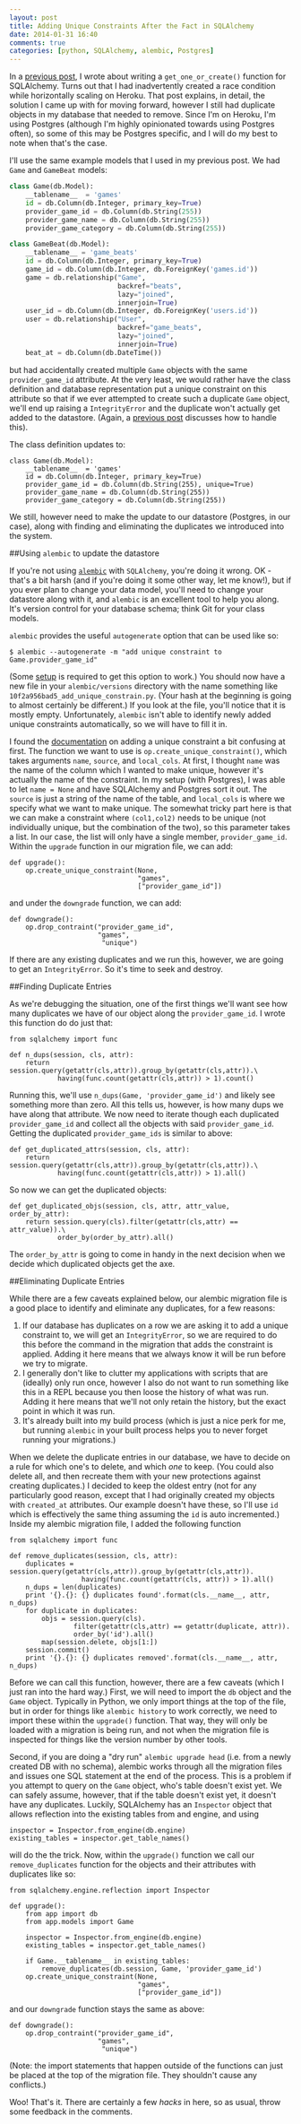 ```yaml
---
layout: post
title: Adding Unique Constraints After the Fact in SQLAlchemy
date: 2014-01-31 16:40
comments: true
categories: [python, SQLAlchemy, alembic, Postgres]
---
```



In a [previous post](http://skien.cc/blog/2014/01/15/sqlalchemy-and-race-conditions-implementing/), I wrote about writing a `get_one_or_create()` function for SQLAlchemy. Turns out that I had inadvertently created a race condition while horizontally scaling on Heroku. That post explains, in detail, the solution I came up with for moving forward, however I still had duplicate objects in my database that needed to remove. Since I'm on Heroku, I'm using Postgres (although I'm highly opinionated towards using Postgres often), so some of this may be Postgres specific, and I will do my best to note when that's the case.

I'll use the same example models that I used in my previous post. We had `Game` and `GameBeat` models:

<!-- more -->

``` python
class Game(db.Model):
    __tablename__  = 'games'
    id = db.Column(db.Integer, primary_key=True)
    provider_game_id = db.Column(db.String(255))
    provider_game_name = db.Column(db.String(255))
    provider_game_category = db.Column(db.String(255))

class GameBeat(db.Model):
    __tablename__ = 'game_beats'
    id = db.Column(db.Integer, primary_key=True)
    game_id = db.Column(db.Integer, db.ForeignKey('games.id'))
    game = db.relationship("Game",
                           backref="beats",
                           lazy="joined",
                           innerjoin=True)
    user_id = db.Column(db.Integer, db.ForeignKey('users.id'))
    user = db.relationship("User",
                           backref="game_beats",
                           lazy="joined",
                           innerjoin=True)
    beat_at = db.Column(db.DateTime())
```

but had accidentally created multiple `Game` objects with the same `provider_game_id` attribute. At the very least, we would rather have the class definition and database representation put a unique constraint on this attribute so that if we ever attempted to create such a duplicate `Game` object, we'll end up raising a `IntegrityError` and the duplicate won't actually get added to the datastore. (Again, a [previous post](http://skien.cc/blog/2014/01/15/sqlalchemy-and-race-conditions-implementing/) discusses how to handle this).

The class definition updates to:

```
class Game(db.Model):
    __tablename__  = 'games'
    id = db.Column(db.Integer, primary_key=True)
    provider_game_id = db.Column(db.String(255), unique=True)
    provider_game_name = db.Column(db.String(255))
    provider_game_category = db.Column(db.String(255))
```

We still, however need to make the update to our datastore (Postgres, in our case), along with finding and eliminating the duplicates we introduced into the system.

##Using `alembic` to update the datastore

If you're not using [`alembic`](http://alembic.readthedocs.org/en/latest/) with `SQLAlchemy`, you're doing it wrong. OK - that's a bit harsh (and if you're doing it some other way, let me know!), but if you ever plan to change your data model, you'll need to change your datastore along with it, and `alembic` is an excellent tool to help you along. It's version control for your database schema; think Git for your class models.

`alembic` provides the useful `autogenerate` option that can be used like so:

```
$ alembic --autogenerate -m "add unique constraint to Game.provider_game_id"
```

(Some [setup](http://alembic.readthedocs.org/en/latest/tutorial.html#auto-generating-migrations) is required to get this option to work.) You should now have a new file in your `alembic/versions` directory with the name something like `10f2a956bad5_add_unique_constrain.py`. (Your hash at the beginning is going to almost certainly be different.) If you look at the file, you'll notice that it is mostly empty. Unfortunately, `alembic` isn't able to identify newly added unique constraints automatically, so we will have to fill it in.

I found the [documentation](http://alembic.readthedocs.org/en/rel_0_1/ops.html#alembic.op.create_unique_constraint) on adding a unique constraint a bit confusing at first. The function we want to use is `op.create_unique_constraint()`, which takes arguments `name`, `source`, and `local_cols`. At first, I thought `name` was the name of the column which I wanted to make unique, however it's actually the name of the constraint. In my setup (with Postgres), I was able to let `name = None` and have SQLAlchemy and Postgres sort it out. The `source` is just a string of the name of the table, and `local_cols` is where we specify what we want to make unique. The somewhat tricky part here is that we can make a constraint where `(col1,col2)` needs to be unique (not individually unique, but the combination of the two), so this parameter takes a list. In our case, the list will only have a single member, `provider_game_id`. Within the `upgrade` function in our migration file, we can add:

```
def upgrade():
    op.create_unique_constraint(None,
                                "games",
                                ["provider_game_id"])
```
and under the `downgrade` function, we can add:

```
def downgrade():
    op.drop_contraint("provider_game_id",
                      "games",
                       "unique")
```

If there are any existing duplicates and we run this, however, we are going to get an `IntegrityError`. So it's time to seek and destroy.

##Finding Duplicate Entries

As we're debugging the situation, one of the first things we'll want see how many duplicates we have of our object along the `provider_game_id`. I wrote this function do do just that:

```
from sqlalchemy import func

def n_dups(session, cls, attr):
    return session.query(getattr(cls,attr)).group_by(getattr(cls,attr)).\
            having(func.count(getattr(cls,attr)) > 1).count()
```

Running this, we'll use `n_dups(Game, 'provider_game_id')` and likely see something more than zero. All this tells us, however, is how many dups we have along that attribute. We now need to iterate though each duplicated `provider_game_id` and collect all the objects with said `provider_game_id`. Getting the duplicated `provider_game_ids` is similar to above:

```
def get_duplicated_attrs(session, cls, attr):
    return session.query(getattr(cls,attr)).group_by(getattr(cls,attr)).\
            having(func.count(getattr(cls,attr)) > 1).all()
```

So now we can get the duplicated objects:

```
def get_duplicated_objs(session, cls, attr, attr_value, order_by_attr):
    return session.query(cls).filter(getattr(cls,attr) == attr_value)).\
            order_by(order_by_attr).all()
```

The `order_by_attr` is going to come in handy in the next decision when we decide which duplicated objects get the axe.


##Eliminating Duplicate Entries

While there are a few caveats explained below, our alembic migration file is a good place to identify and eliminate any duplicates, for a few reasons:

1. If our database has duplicates on a row we are asking it to add a unique constraint to, we will get an `IntegrityError`, so we are required to do this before the command in the migration that adds the constraint is applied. Adding it here means that we always know it will be run before we try to migrate.
2. I generally don't like to clutter my applications with scripts that are (ideally) only run once, however I also do not want to run something like this in a REPL because you then loose the history of what was run. Adding it here means that we'll not only retain the history, but the exact point in which it was run.
3. It's already built into my build process (which is just a nice perk for me, but running `alembic` in your built process helps you to never forget running your migrations.)

When we delete the duplicate entries in our database, we have to decide on a rule for which one's to delete, and which *one* to keep. (You could also delete all, and then recreate them with your new protections against creating duplicates.) I decided to keep the oldest entry (not for any particularly good reason, except that I had originally created my objects with `created_at` attributes. Our example doesn't have these, so I'll use `id` which is effectively the same thing assuming the `id` is auto incremented.) Inside my alembic migration file, I added the following function

```
from sqlalchemy import func

def remove_duplicates(session, cls, attr):
    duplicates = session.query(getattr(cls,attr)).group_by(getattr(cls,attr)).
                  having(func.count(getattr(cls, attr)) > 1).all()
    n_dups = len(duplicates)
    print '{}.{}: {} duplicates found'.format(cls.__name__, attr, n_dups)
    for duplicate in duplicates:
        objs = session.query(cls).
                filter(getattr(cls,attr) == getattr(duplicate, attr)).
                order_by('id').all()
        map(session.delete, objs[1:])
    session.commit()
    print '{}.{}: {} duplicates removed'.format(cls.__name__, attr, n_dups)
```

Before we can call this function, however, there are a few caveats (which I just ran into the hard way.) First, we will need to import the `db` object and the `Game` object. Typically in Python, we only import things at the top of the file, but in order for things like `alembic history` to work correctly, we need to import these within the `upgrade()` function. That way, they will only be loaded with a migration is being run, and not when the migration file is inspected for things like the version number by other tools.

Second, if you are doing a "dry run" `alembic upgrade head` (i.e. from a newly created DB with no schema), alembic works through all the migration files and issues one SQL statement at the end of the process. This is a problem if you attempt to query on the `Game` object, who's table doesn't exist yet. We can safely assume, however, that if the table doesn't exist yet, it doesn't have any duplicates. Luckily, SQLAlchemy has an `Inspector` object that allows reflection into the existing tables from and engine, and using

```
inspector = Inspector.from_engine(db.engine)
existing_tables = inspector.get_table_names()
```
will do the the trick. Now, within the `upgrade()` function we call our `remove_duplicates` function for the objects and their attributes with duplicates like so:

```
from sqlalchemy.engine.reflection import Inspector

def upgrade():
    from app import db
    from app.models import Game

    inspector = Inspector.from_engine(db.engine)
    existing_tables = inspector.get_table_names()

    if Game.__tablename__ in existing_tables:
        remove_duplicates(db.session, Game, 'provider_game_id')
    op.create_unique_constraint(None,
                                "games",
                                ["provider_game_id"])
```

and our `downgrade` function stays the same as above:

```
def downgrade():
    op.drop_contraint("provider_game_id",
                      "games",
                       "unique")
```

(Note: the import statements that happen outside of the functions can just be placed at the top of the migration file. They shouldn't cause any conflicts.)

Woo! That's it. There are certainly a few *hacks* in here, so as usual, throw some feedback in the comments.
